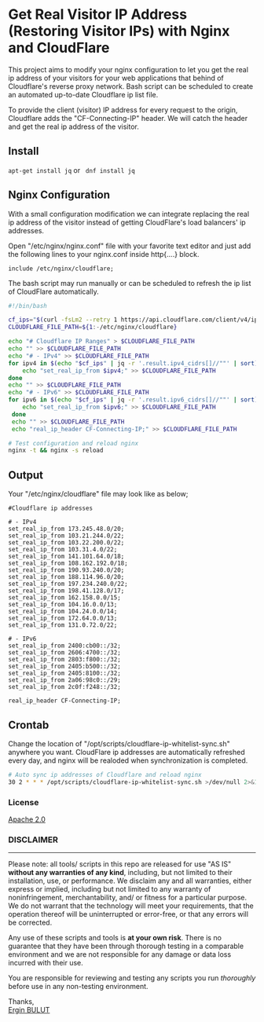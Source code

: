 # Get Real Visitor IP Address (Restoring Visitor IPs) with Nginx and CloudFlare
This project aims to modify your nginx configuration to let you get the real ip address of your visitors for your web applications that behind of Cloudflare's reverse proxy network. Bash script can be scheduled to create an automated up-to-date Cloudflare ip list file.

To provide the client (visitor) IP address for every request to the origin, Cloudflare adds the "CF-Connecting-IP" header. We will catch the header and get the real ip address of the visitor.

## Install 

`apt-get install jq` or ` dnf install jq`

## Nginx Configuration
With a small configuration modification we can integrate replacing the real ip address of the visitor instead of getting CloudFlare's load balancers' ip addresses.

Open "/etc/nginx/nginx.conf" file with your favorite text editor and just add the following lines to your nginx.conf inside http{....} block.

```nginx
include /etc/nginx/cloudflare;
```

The bash script may run manually or can be scheduled to refresh the ip list of CloudFlare automatically.
```sh
#!/bin/bash

cf_ips="$(curl -fsLm2 --retry 1 https://api.cloudflare.com/client/v4/ips)"
CLOUDFLARE_FILE_PATH=${1:-/etc/nginx/cloudflare}

echo "# Cloudflare IP Ranges" > $CLOUDFLARE_FILE_PATH
echo "" >> $CLOUDFLARE_FILE_PATH
echo "# - IPv4" >> $CLOUDFLARE_FILE_PATH
for ipv4 in $(echo "$cf_ips" | jq -r '.result.ipv4_cidrs[]//""' | sort); do
	echo "set_real_ip_from $ipv4;" >> $CLOUDFLARE_FILE_PATH
done
echo "" >> $CLOUDFLARE_FILE_PATH
echo "# - IPv6" >> $CLOUDFLARE_FILE_PATH
for ipv6 in $(echo "$cf_ips" | jq -r '.result.ipv6_cidrs[]//""' | sort); do
    echo "set_real_ip_from $ipv6;" >> $CLOUDFLARE_FILE_PATH
 done
 echo "" >> $CLOUDFLARE_FILE_PATH
 echo "real_ip_header CF-Connecting-IP;" >> $CLOUDFLARE_FILE_PATH

# Test configuration and reload nginx
nginx -t && nginx -s reload
```

## Output
Your "/etc/nginx/cloudflare" file may look like as below;

```nginx
#Cloudflare ip addresses

# - IPv4
set_real_ip_from 173.245.48.0/20;
set_real_ip_from 103.21.244.0/22;
set_real_ip_from 103.22.200.0/22;
set_real_ip_from 103.31.4.0/22;
set_real_ip_from 141.101.64.0/18;
set_real_ip_from 108.162.192.0/18;
set_real_ip_from 190.93.240.0/20;
set_real_ip_from 188.114.96.0/20;
set_real_ip_from 197.234.240.0/22;
set_real_ip_from 198.41.128.0/17;
set_real_ip_from 162.158.0.0/15;
set_real_ip_from 104.16.0.0/13;
set_real_ip_from 104.24.0.0/14;
set_real_ip_from 172.64.0.0/13;
set_real_ip_from 131.0.72.0/22;

# - IPv6
set_real_ip_from 2400:cb00::/32;
set_real_ip_from 2606:4700::/32;
set_real_ip_from 2803:f800::/32;
set_real_ip_from 2405:b500::/32;
set_real_ip_from 2405:8100::/32;
set_real_ip_from 2a06:98c0::/29;
set_real_ip_from 2c0f:f248::/32;

real_ip_header CF-Connecting-IP;
```

## Crontab
Change the location of "/opt/scripts/cloudflare-ip-whitelist-sync.sh" anywhere you want. 
CloudFlare ip addresses are automatically refreshed every day, and nginx will be realoded when synchronization is completed.
```sh
# Auto sync ip addresses of Cloudflare and reload nginx
30 2 * * * /opt/scripts/cloudflare-ip-whitelist-sync.sh >/dev/null 2>&1
```

### License

[Apache 2.0](http://www.apache.org/licenses/LICENSE-2.0)


### DISCLAIMER
----------
Please note: all tools/ scripts in this repo are released for use "AS IS" **without any warranties of any kind**,
including, but not limited to their installation, use, or performance.  We disclaim any and all warranties, either 
express or implied, including but not limited to any warranty of noninfringement, merchantability, and/ or fitness 
for a particular purpose.  We do not warrant that the technology will meet your requirements, that the operation 
thereof will be uninterrupted or error-free, or that any errors will be corrected.

Any use of these scripts and tools is **at your own risk**.  There is no guarantee that they have been through 
thorough testing in a comparable environment and we are not responsible for any damage or data loss incurred with 
their use.

You are responsible for reviewing and testing any scripts you run *thoroughly* before use in any non-testing 
environment.

Thanks,   
[Ergin BULUT](https://www.erginbulut.com)
